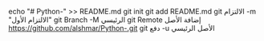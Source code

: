 echo "# Python-" >> README.md 
git init 
git add README.md 
git الالتزام -m "الالتزام الأول" 
git Branch -M الرئيسي 
git Remote إضافة الأصل https://github.com/alshmar/Python-.git
 git دفع -u الأصل الرئيسي
 
